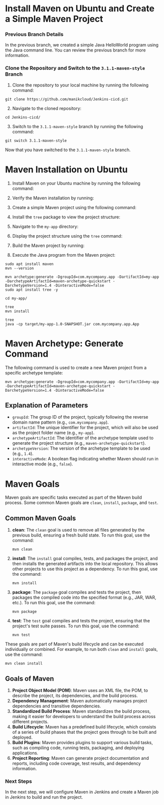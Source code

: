
# Install Maven on Ubuntu and Create a Simple Maven Project

### Previous Branch Details

In the previous branch, we created a simple Java HelloWorld program using the Java command line. You can review the previous branch for more information.

### Clone the Repository and Switch to the `3.1.1-maven-style` Branch

1. Clone the repository to your local machine by running the following command:
```
git clone https://github.com/manikcloud/Jenkins-cicd.git
```
2. Navigate to the cloned repository:
```
cd Jenkins-cicd/
```
3. Switch to the `3.1.1-maven-style` branch by running the following command:

```
git switch 3.1.1-maven-style
```

Now that you have switched to the `3.1.1-maven-style` branch.

# Maven Installation on Ubuntu

1. Install Maven on your Ubuntu machine by running the following command:

2. Verify the Maven installation by running:

3. Create a simple Maven project using the following command:

4. Install the `tree` package to view the project structure:

5. Navigate to the `my-app` directory:

6. Display the project structure using the `tree` command:

7. Build the Maven project by running:

8. Execute the Java program from the Maven project:


```
sudo apt install maven
mvn --version

mvn archetype:generate -DgroupId=com.mycompany.app -DartifactId=my-app -DarchetypeArtifactId=maven-archetype-quickstart -DarchetypeVersion=1.4 -DinteractiveMode=false
sudo apt install tree -y

cd my-app/

tree
mvn install

tree
java -cp target/my-app-1.0-SNAPSHOT.jar com.mycompany.app.App
```

# Maven Archetype: Generate Command

The following command is used to create a new Maven project from a specific archetype template:

```
mvn archetype:generate -DgroupId=com.mycompany.app -DartifactId=my-app -DarchetypeArtifactId=maven-archetype-quickstart -DarchetypeVersion=1.4 -DinteractiveMode=false
```

## Explanation of Parameters

- `groupId`: The group ID of the project, typically following the reverse domain name pattern (e.g., `com.mycompany.app`).
- `artifactId`: The unique identifier for the project, which will also be used as the project folder name (e.g., `my-app`).
- `archetypeArtifactId`: The identifier of the archetype template used to generate the project structure (e.g., `maven-archetype-quickstart`).
- `archetypeVersion`: The version of the archetype template to be used (e.g., `1.4`).
- `interactiveMode`: A boolean flag indicating whether Maven should run in interactive mode (e.g., `false`).



# Maven Goals

Maven goals are specific tasks executed as part of the Maven build process. Some common Maven goals are `clean`, `install`, `package`, and `test`.

## Common Maven Goals

1. **clean**: The `clean` goal is used to remove all files generated by the previous build, ensuring a fresh build state. To run this goal, use the command:

   ```
   mvn clean
   ```

2. **install**: The `install` goal compiles, tests, and packages the project, and then installs the generated artifacts into the local repository. This allows other projects to use this project as a dependency. To run this goal, use the command:

   ```
   mvn install
   ```

3. **package**: The `package` goal compiles and tests the project, then packages the compiled code into the specified format (e.g., JAR, WAR, etc.). To run this goal, use the command:

   ```
   mvn package
   ```

4. **test**: The `test` goal compiles and tests the project, ensuring that the project's test suite passes. To run this goal, use the command:

   ```
   mvn test
   ```

These goals are part of Maven's build lifecycle and can be executed individually or combined. For example, to run both `clean` and `install` goals, use the command:

```
mvn clean install
```

## Goals of Maven

1. **Project Object Model (POM)**: Maven uses an XML file, the POM, to describe the project, its dependencies, and the build process.
2. **Dependency Management**: Maven automatically manages project dependencies and transitive dependencies.
3. **Standardized Build Process**: Maven standardizes the build process, making it easier for developers to understand the build process across different projects.
4. **Build Lifecycle**: Maven has a predefined build lifecycle, which consists of a series of build phases that the project goes through to be built and deployed.
5. **Build Plugins**: Maven provides plugins to support various build tasks, such as compiling code, running tests, packaging, and deploying applications.
6. **Project Reporting**: Maven can generate project documentation and reports, including code coverage, test results, and dependency information.



### Next Steps

In the next step, we will configure Maven in Jenkins and create a Maven job in Jenkins to build and run the project.
